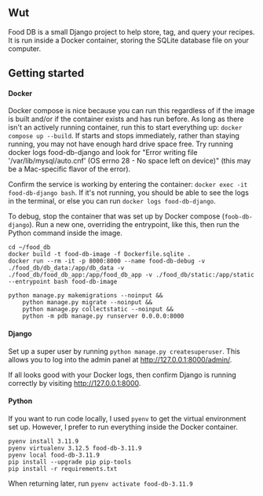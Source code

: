 ## Wut
Food DB is a small Django project to help store, tag, and query your recipes. It is run inside a Docker container, storing the SQLite database file on your computer.

## Getting started

#### Docker
Docker compose is nice because you can run this regardless of if the image is built and/or if the container exists and has run before. As long as there isn't an actively running container, run this to start everything up: `docker compose up --build`. If starts and stops immediately, rather than staying running, you may not have enough hard drive space free. Try running docker logs food-db-django and look for "Error writing file '/var/lib/mysql/auto.cnf' (OS errno 28 - No space left on device)" (this may be a Mac-specific flavor of the error).

Confirm the service is working by entering the container: `docker exec -it food-db-django bash`. If it's not running, you should be able to see the logs in the terminal, or else you can run `docker logs food-db-django`.

To debug, stop the container that was set up by Docker compose (`foob-db-django`). Run a new one, overriding the entrypoint, like this, then run the Python command inside the image.
```
cd ~/food_db
docker build -t food-db-image -f Dockerfile.sqlite .
docker run --rm -it -p 8000:8000 --name food-db-debug -v ./food_db/db_data:/app/db_data -v ./food_db/food_db_app:/app/food_db_app -v ./food_db/static:/app/static --entrypoint bash food-db-image

python manage.py makemigrations --noinput &&
    python manage.py migrate --noinput &&
    python manage.py collectstatic --noinput &&
    python -m pdb manage.py runserver 0.0.0.0:8000
```

#### Django
Set up a super user by running `python manage.py createsuperuser`. This allows you to log into the admin panel at http://127.0.0.1:8000/admin/.

If all looks good with your Docker logs, then confirm Django is running correctly by visiting http://127.0.0.1:8000.

#### Python
If you want to run code locally, I used `pyenv` to get the virtual environment set up. However, I prefer to run everything inside the Docker container.
```
pyenv install 3.11.9
pyenv virtualenv 3.12.5 food-db-3.11.9
pyenv local food-db-3.11.9
pip install --upgrade pip pip-tools
pip install -r requirements.txt
```

When returning later, run `pyenv activate food-db-3.11.9`




